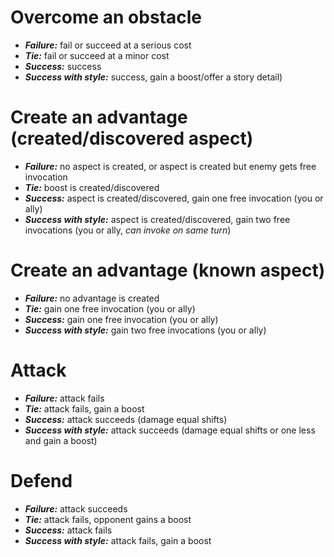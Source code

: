# Overcome an obstacle

* ***Failure:*** fail or succeed at a serious cost
* ***Tie:*** fail or succeed at a minor cost
* ***Success:*** success
* ***Success with style:*** success, gain a boost/offer a story detail)

# Create an advantage (created/discovered aspect)

* ***Failure:*** no aspect is created, or aspect is created but enemy gets free invocation
* ***Tie:*** boost is created/discovered
* ***Success:*** aspect is created/discovered, gain one free invocation (you or ally)
* ***Success with style:*** aspect is created/discovered, gain two free invocations (you or ally, *can invoke on same turn*)

# Create an advantage (known aspect)

* ***Failure:*** no advantage is created
* ***Tie:*** gain one free invocation (you or ally)
* ***Success:*** gain one free invocation (you or ally)
* ***Success with style:*** gain two free invocations (you or ally)

# Attack

* ***Failure:*** attack fails
* ***Tie:*** attack fails, gain a boost
* ***Success:*** attack succeeds (damage equal shifts)
* ***Success with style:*** attack succeeds (damage equal shifts or one less and gain a boost)

# Defend

* ***Failure:*** attack succeeds
* ***Tie:*** attack fails, opponent gains a boost
* ***Success:*** attack fails
* ***Success with style:*** attack fails, gain a boost
